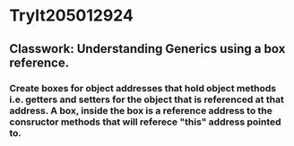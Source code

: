 # TryIt205012924

## Classwork: Understanding Generics using a box reference. 
### Create boxes for object addresses that hold object methods i.e. getters and setters for the object that is referenced at that address. A box, inside the box is a reference address to the consructor methods that will referece "this" address pointed to.
